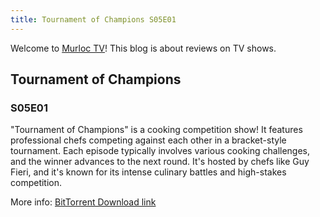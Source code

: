```yaml
---
title: Tournament of Champions S05E01
---
```

Welcome to [Murloc TV](https://murloc.icu/)! This blog is about reviews on TV shows.
## Tournament of Champions

### S05E01

"Tournament of Champions" is a cooking competition show! It features professional chefs competing against each other in a bracket-style tournament. Each episode typically involves various cooking challenges, and the winner advances to the next round. It's hosted by chefs like Guy Fieri, and it's known for its intense culinary battles and high-stakes competition.


More info: [BitTorrent Download link](https://murloc.icu/torrents/faaf47b82c30e80c212986a5fda27859a145240a/)

